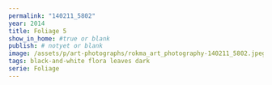 ```yaml
---
permalink: "140211_5802"
year: 2014
title: Foliage 5
show_in_home: #true or blank
publish: # notyet or blank
image: /assets/p/art-photographs/rokma_art_photography-140211_5802.jpeg
tags: black-and-white flora leaves dark
serie: Foliage
---
```

